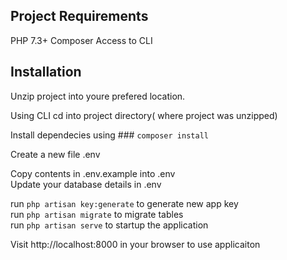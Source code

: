 ## Project Requirements
PHP 7.3+
Composer
Access to CLI

## Installation

Unzip project into youre prefered location.  

Using CLI cd into project directory( where project was unzipped)  

Install dependecies using ### `composer install`  

Create a new file .env  

Copy contents in .env.example into .env  
Update your database details in .env  

run `php artisan key:generate` to generate new app key  
run `php artisan migrate` to migrate tables    
run `php artisan serve` to startup the application  

Visit http://localhost:8000 in your browser to use applicaiton  
